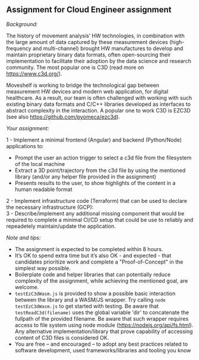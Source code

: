 ## Assignment for Cloud Engineer assignment

_Background:_     
      
The history of movement analysis’ HW technologies, in combination with the large amount of data captured by these measurement devices (high-frequency and multi-channel) brought HW manufactures to develop and maintain proprietary binary data formats, often open-sourcing their implementation to facilitate their adoption by the data science and research community. The most popular one is C3D (read more on https://www.c3d.org/). 

Moveshelf is working to bridge the technological gap between measurement HW devices and modern web application, for digital healthcare. As a result, our team is often challenged with working with such existing binary data formats and C/C++ libraries developed as interfaces to abstract complexity in the interaction. A popular one to work C3D is EZC3D (see also https://github.com/pyomeca/ezc3d).  
     
_Your assignment:_    
     
1 - Implement a minimal frontend (Angular) and backend (Python/Node) applications to: 
* Prompt the user an action trigger to select a c3d file from the filesystem of the local machine  
* Extract a 3D point/trajectory from the c3d file by using the mentioned library (and/or any helper file provided in the assignment)  
* Presents results to the user, to show highlights of the content in a human readable format  
     
2 - Implement infrastructure code (Terraform) that can be used to declare the necessary infrastructure (GCP):     
3 - Describe/implement any additional missing component that would be required to complete a minimal CI/CD setup that could be use to reliably and repeadetely maintain/update the application.  
     
     
_Note and tips:_    
* The assignment is expected to be completed within 8 hours.  
* It’s OK to spend extra time but it’s also OK - and expected - that candidates prioritize work and complete a "Proof-of-Concept" in the simplest way possible. 
* Boilerplate code and helper libraries that can potentially reduce complexity of the assignment, while achieving the mentioned goal, are welcome.   
* ```testEzC3dWasm.js``` is provided to show a possible basic interaction between the library and a WASM/JS wrapper. Try calling  ```node testEzC3dWasm.js``` to get started with testing. Be aware that ```testReadC3d(filename)``` uses the global variable 'dir' to concatenate the fullpath of the provided filename. Be aware that such wrapper requires access to file system using node module (https://nodejs.org/api/fs.html). Any alternative implementation/library that prove capability of accessing content of C3D files is considered OK. 
* You are free – and encouraged – to adopt any best practices related to software development, used frameworks/libraries and tooling you know

